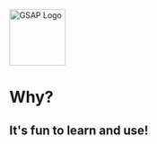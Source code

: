 
  <img src="https://raw.githubusercontent.com/onemarc/tech-icons/292cfceecce6a863e9a10216c1c730d3a1a02ff5/icons/gsap.svg" alt="GSAP Logo" width="100" style="margin-right: 10px;">


# Why?
## It's fun to learn and use!
